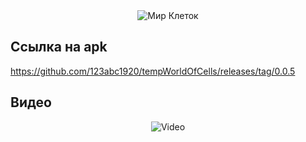 <div align="center">
  <img src="logo.png" alt="Мир Клеток">
</div>

## Ссылка на apk

https://github.com/123abc1920/tempWorldOfCells/releases/tag/0.0.5

## Видео

<div align="center">
  <img src="https://github.com/123abc1920/tempWorldOfCells/blob/main/trailer.gif" alt="Video">
</div>